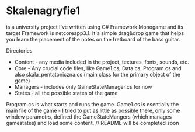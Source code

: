 # Skalenagryfie1
 is a university project I've written using C# Framework Monogame and its target Framework is netcoreapp3.1.
 It'a simple drag&drop game that helps you learn the placement of the notes on the fretboard of the bass guitar.
 
 
Directories
- Content - any media included in the project, textures, fonts, sounds, etc.
- Core - Any crucial code files, like Game1.cs, Data.cs, Program.cs and also skala_pentatoniczna.cs (main class for the primary object of the game)
- Managers - includes only GameStateManager.cs for now
- States - all the possible states of the game

Program.cs is what starts and runs the game.
Game1.cs is esentially the main file of the game - I tried to put as little as possible there, only some window parametrs, defined the GameStateMangers (which manages gamestates) and load some content.
// README will be completed soon
